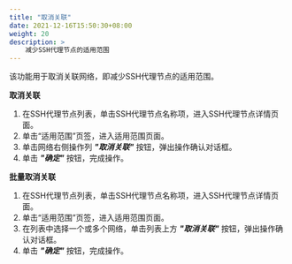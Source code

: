 ```yaml
---
title: "取消关联"
date: 2021-12-16T15:50:30+08:00
weight: 20
description: >
    减少SSH代理节点的适用范围
---
```


该功能用于取消关联网络，即减少SSH代理节点的适用范围。

**取消关联**

1. 在SSH代理节点列表，单击SSH代理节点名称项，进入SSH代理节点详情页面。
2. 单击“适用范围”页签，进入适用范围页面。
3. 单击网络右侧操作列 **_"取消关联"_** 按钮，弹出操作确认对话框。
4. 单击 **_"确定"_** 按钮，完成操作。

**批量取消关联**

1. 在SSH代理节点列表，单击SSH代理节点名称项，进入SSH代理节点详情页面。
2. 单击“适用范围”页签，进入适用范围页面。
3. 在列表中选择一个或多个网络，单击列表上方 **_"取消关联"_** 按钮，弹出操作确认对话框。
4. 单击 **_"确定"_** 按钮，完成操作。
